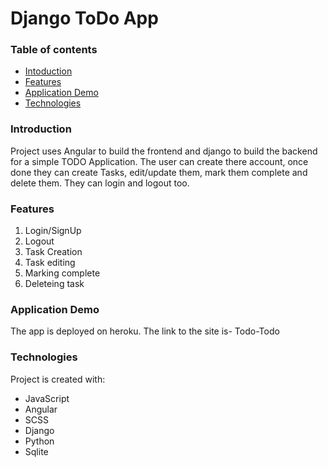 # Django ToDo App

### Table of contents

- [Intoduction](#introduction)
- [Features](#features)
- [Application Demo](#application-demo)
- [Technologies](#technologies)

### Introduction

Project uses Angular to build the frontend and django to build the backend for a simple TODO Application. The user can create there account, once done they can create Tasks, edit/update them, mark them complete and delete them. They can login and logout too.

### Features

1. Login/SignUp
2. Logout
3. Task Creation
4. Task editing
5. Marking complete
6. Deleteing task

### Application Demo

The app is deployed on heroku. The link to the site is-
Todo-Todo

### Technologies

Project is created with:

- JavaScript
- Angular
- SCSS
- Django
- Python
- Sqlite
